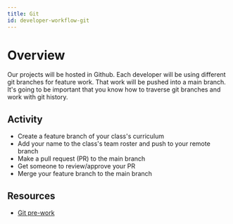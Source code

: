```yaml
---
title: Git
id: developer-workflow-git
---
```

# Overview

Our projects will be hosted in Github. Each developer will be using different git branches for feature work. That work will be pushed into a main branch. It's going to be important that you know how to traverse git branches and work with git history.

## Activity

- Create a feature branch of your class's curriculum
- Add your name to the class's team roster and push to your remote branch
- Make a pull request (PR) to the main branch
- Get someone to review/approve your PR
- Merge your feature branch to the main branch

## Resources

- [Git pre-work](https://github.com/Vets-Who-Code/Prework#git)


